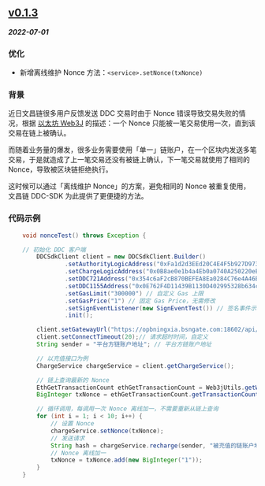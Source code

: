 
## [v0.1.3](https://github.com/bianjieai/ddc-sdk-java/releases/tag/v0.1.3)

***2022-07-01***

### 优化

- 新增离线维护 Nonce 方法：`<service>.setNonce(txNonce)`

### 背景

近日文昌链很多用户反馈发送 DDC 交易时由于 Nonce 错误导致交易失败的情况，根据 [以太坊 Web3J](https://docs.web3j.io/4.8.7/transactions/transaction_nonce/) 的描述：一个 Nonce 只能被一笔交易使用一次，直到该交易在链上被确认。

而随着业务量的爆发，很多业务需要使用「单一」链账户，在一个区块内发送多笔交易，于是就造成了上一笔交易还没有被链上确认，下一笔交易就使用了相同的 Nonce，导致被区块链拒绝执行。

这时候可以通过「离线维护 Nonce」的方案，避免相同的 Nonce 被重复使用，文昌链 DDC-SDK 为此提供了更便捷的方法。

### 代码示例

```java
    void nonceTest() throws Exception {

	// 初始化 DDC 客户端      
        DDCSdkClient client = new DDCSdkClient.Builder()
                .setAuthorityLogicAddress("0xFa1d2d3EEd20C4E4F5b927D9730d9F4D56314B29") // 官方合约地址
                .setChargeLogicAddress("0x0B8ae0e1b4a4Eb0a0740A250220eE3642d92dc4D") // 官方合约地址
                .setDDC721Address("0x354c6aF2cB870BEFEA8Ea0284C76e4A46B8F2870") // 官方合约地址
                .setDDC1155Address("0x0E762F4D11439B1130D402995328b634cB9c9973") // 官方合约地址
                .setGasLimit("300000") // 自定义 Gas 上限
                .setGasPrice("1") // 固定 Gas Price，无需修改
                .setSignEventListener(new SignEventTest()) // 签名事件示例，建议参考示例自行实现
                .init();

        client.setGatewayUrl("https://opbningxia.bsngate.com:18602/api/项目ID/evmrpc"); // EVM RPC 地址
        client.setConnectTimeout(20);// 请求超时时间，自定义
        String sender = "平台方链账户地址"; // 平台方链账户地址

      	// 以充值接口为例
        ChargeService chargeService = client.getChargeService();

        // 链上查询最新的 Nonce
        EthGetTransactionCount ethGetTransactionCount = Web3jUtils.getWeb3j().ethGetTransactionCount(sender, DefaultBlockParameterName.PENDING).sendAsync().get();
        BigInteger txNonce = ethGetTransactionCount.getTransactionCount();

      	// 循环调用，每调用一次 Nonce 离线加一，不需要重新从链上查询
        for (int i = 1; i < 10; i++) {
            // 设置 Nonce
            chargeService.setNonce(txNonce); 
            // 发送请求
            String hash = chargeService.recharge(sender, "被充值的链账户地址", new BigInteger("充值业务费数量"));
            // Nonce 离线加一
            txNonce = txNonce.add(new BigInteger("1"));
        }
    }
```


